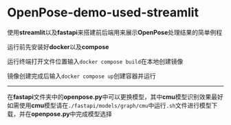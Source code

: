 # OpenPose-demo-used-streamlit
使用**streamlit**以及**fastapi**来搭建前后端用来展示**OpenPose**处理结果的简单例程

运行前先安装好**docker**以及**compose**

运行终端打开文件位置输入`docker compose build`在本地创建镜像  

镜像创建完成后输入`docker compose up`创建容器并运行  
***
在**fastapi**文件夹中的**openpose.py**中可以更换模型，其中**cmu**模型识别效果最好  
如需使用**cmu**模型请在`./fastapi/models/graph/cmu`中运行`.sh`文件进行模型下载，并在**openpose.py**中完成模型选择
